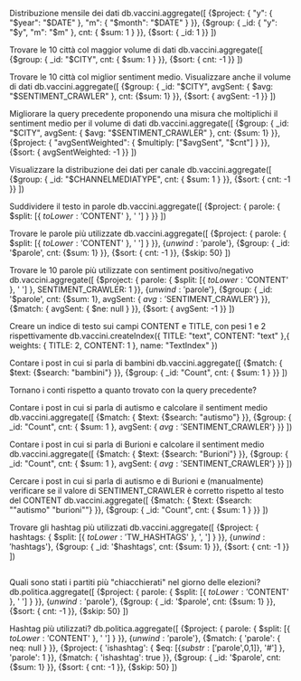 Distribuzione mensile dei dati
db.vaccini.aggregate([
    {$project: {
        "y": { "$year": "$DATE" },
        "m": { "$month": "$DATE" }
    }},
    {$group: {
        _id: { "y": "$y", "m": "$m" },
        cnt: { $sum: 1 }
    }},
	{$sort: {
		_id: 1
	}}
])

Trovare le 10 città col maggior volume di dati
db.vaccini.aggregate([
    {$group: {
        _id: "$CITY",
        cnt: { $sum: 1 }
    }},
	{$sort: {
		cnt: -1
	}}
])

Trovare le 10 città col miglior sentiment medio. Visualizzare anche il volume di dati
db.vaccini.aggregate([
    {$group: {
        _id: "$CITY",
        avgSent: { $avg: "$SENTIMENT_CRAWLER" },
        cnt: {$sum: 1}
    }},
	{$sort: {
		avgSent: -1
	}}
])

Migliorare la query precedente proponendo una misura che moltiplichi il sentiment medio per il volume di dati
db.vaccini.aggregate([
    {$group: {
        _id: "$CITY",
        avgSent: { $avg: "$SENTIMENT_CRAWLER" },
        cnt: {$sum: 1}
    }},
	{$project: {
		"avgSentWeighted": {
			$multiply: ["$avgSent", "$cnt"]
		}
	}},
	{$sort: {
		avgSentWeighted: -1
	}}
])

Visualizzare la distribuzione dei dati per canale
db.vaccini.aggregate([
    {$group: {
        _id: "$CHANNELMEDIATYPE",
        cnt: { $sum: 1 }
    }},
	{$sort: {
		cnt: -1
	}}
])

Suddividere il testo in parole
db.vaccini.aggregate([
	{$project: {
		parole: {
			$split: [{ $toLower: '$CONTENT' }, ' ']
		}
	}}
])

Trovare le parole più utilizzate
db.vaccini.aggregate([
	{$project: {
		parole: {
			$split: [{ $toLower: '$CONTENT' }, ' ']
		}
	}},
	{$unwind: '$parole'},
	{$group: {
		_id: '$parole',
		cnt: {$sum: 1}
	}},
	{$sort: {
		cnt: -1
	}},
	{$skip: 50}
])

Trovare le 10 parole più utilizzate con sentiment positivo/negativo
db.vaccini.aggregate([
	{$project: {
		parole: {
			$split: [{ $toLower: '$CONTENT' }, ' ']
		},
		SENTIMENT_CRAWLER: 1
	}},
	{$unwind: '$parole'},
	{$group: {
		_id: '$parole',
		cnt: {$sum: 1},
		avgSent: { $avg: '$SENTIMENT_CRAWLER'}
	}},
	{$match: {
		avgSent: { $ne: null }
	}},
	{$sort: {
		avgSent: -1
	}}
])

Creare un indice di testo sui campi CONTENT e TITLE, con pesi 1 e 2 rispettivamente
db.vaccini.createIndex({
	TITLE: "text",
    CONTENT: "text"
},{
    weights: {
		TITLE: 2,
		CONTENT: 1
    },
    name: "TextIndex"
})

Contare i post in cui si parla di bambini
db.vaccini.aggregate([
	{$match: {
		$text: {$search: "bambini"}
	}},
	{$group: {
		_id: "Count",
		cnt: { $sum: 1 }
	}}
])

Tornano i conti rispetto a quanto trovato con la query precedente?

Contare i post in cui si parla di autismo e calcolare il sentiment medio
db.vaccini.aggregate([
	{$match: {
		$text: {$search: "autismo"}
	}},
	{$group: {
		_id: "Count",
		cnt: { $sum: 1 },
		avgSent: { $avg: '$SENTIMENT_CRAWLER'}
	}}
])

Contare i post in cui si parla di Burioni e calcolare il sentiment medio
db.vaccini.aggregate([
	{$match: {
		$text: {$search: "Burioni"}
	}},
	{$group: {
		_id: "Count",
		cnt: { $sum: 1 },
		avgSent: { $avg: '$SENTIMENT_CRAWLER'}
	}}
])

Cercare i post in cui si parla di autismo e di Burioni e (manualmente) verificare se il valore di SENTIMENT_CRAWLER è corretto rispetto al testo del CONTENT
db.vaccini.aggregate([
	{$match: {
		$text: {$search: "\"autismo\" \"burioni\""}
	}},
	{$group: {
		_id: "Count",
		cnt: { $sum: 1 }
	}}
])

Trovare gli hashtag più utilizzati
db.vaccini.aggregate([
	{$project: {
		hashtags: {
			$split: [{ $toLower: '$TW_HASHTAGS' }, ', ']
		}
	}},
	{$unwind: '$hashtags'},
	{$group: {
		_id: '$hashtags',
		cnt: {$sum: 1}
	}},
	{$sort: {
		cnt: -1
	}}
])

##

Quali sono stati i partiti più "chiacchierati" nel giorno delle elezioni?
db.politica.aggregate([
	{$project: {
		parole: {
			$split: [{ $toLower: '$CONTENT' }, ' ']
		}
	}},
	{$unwind: '$parole'},
	{$group: {
		_id: '$parole',
		cnt: {$sum: 1}
	}},
	{$sort: {
		cnt: -1
	}},
	{$skip: 50}
])

Hashtag più utilizzati?
db.politica.aggregate([
	{$project: {
		parole: {
			$split: [{ $toLower: '$CONTENT' }, ' ']
		}
	}},
	{$unwind: '$parole'},
        {$match: {
            'parole': {
                neq: null
            }
        }},
        {$project: {
            'ishashtag': {
                $eq: [{$substr: ['$parole',0,1]}, '#']
            },
            'parole': 1
        }},
        {$match: {
            'ishashtag': true
        }},
	{$group: {
		_id: '$parole',
		cnt: {$sum: 1}
	}},
	{$sort: {
		cnt: -1
	}},
	{$skip: 50}
])